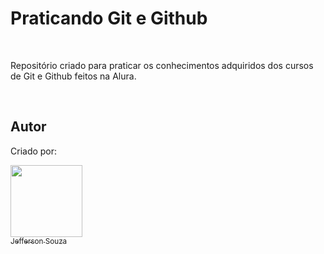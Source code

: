 # Praticando Git e Github

<br>

<p> Repositório criado para praticar os conhecimentos adquiridos dos cursos de Git e Github feitos na Alura. </p>

<br>

## Autor 

<p> Criado por: </p>

[<img src="https://avatars.githubusercontent.com/u/90586953?s=400&u=94820caaa9d9fe86a83d8bf6ac033dd356f8a8bb&v=4" target="_blank" width=115><br><sub>Jefferson Souza</sub>](https://github.com/jeffersonsouuza)  
